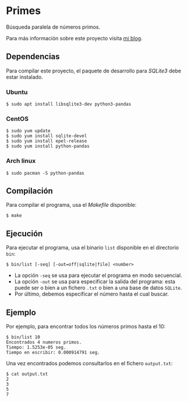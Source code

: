 # Primes
Búsqueda paralela de números primos.

Para más información sobre este proyecto visita [mi blog](https://vikman90.blogspot.com.es/2014/01/busqueda-paralela-de-numeros-primos.html).

## Dependencias
Para compilar este proyecto, el paquete de desarrollo para _SQLite3_ debe estar instalado.

### Ubuntu
```shellsession
$ sudo apt install libsqlite3-dev python3-pandas
```

### CentOS
```shellsession
$ sudo yum update
$ sudo yum install sqlite-devel 
$ sudo yum install epel-release
$ sudo yum install python-pandas
```

### Arch linux
```shellsession
$ sudo pacman -S python-pandas
```

## Compilación
Para compilar el programa, usa el _Makefile_ disponible:
```shellsession
$ make
```

## Ejecución
Para ejecutar el programa, usa el binario `list` disponible en el directorio `bin`:
```shellsession
$ bin/list [-seq] [-out=off|sqlite|file] <number> 
```

* La opción `-seq` se usa para ejecutar el programa en modo secuencial.
* La opción `-out` se usa para especificar la salida del programa: esta puede ser o bien a un fichero `.txt` o bien a una base de datos `SQLite`.
* Por último, debemos especificar el número hasta el cual buscar.


## Ejemplo
Por ejemplo, para encontrar todos los números primos hasta el 10:
```shellsession
$ bin/list 10
Encontrados 4 numeros primos.
Tiempo: 1.5253e-05 seg.
Tiempo en escribir: 0.000914791 seg.
```

Una vez encontrados podemos consultarlos en el fichero `output.txt`:
```shellsession
$ cat output.txt
2
3
5
7
```
